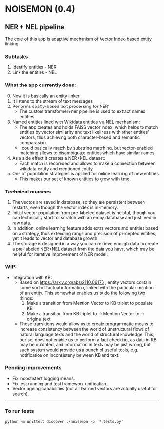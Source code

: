 # NOISEMON (0.4)
## NER + NEL pipeline
The core of this app is adaptive mechanism of Vector Index-based entity linking.

### Subtasks
1. Identify entities - NER
2. Link the entities - NEL


### What the app currently does:
0. Now it is basically an entity linker
1. It listens to the stream of text messages
2. Performs spaCy-based text processing for NER:
    - The custom transformer+ner pipeline is used to extract named entities
3. Named entities lined with Wikidata entities via NEL mechanism:
    - The app creates and holds FAISS vector index, which helps to match entities by vector similarity and text likeliness with other entities' vectors, thus achieving both character-based and semantic comparasion.
    - I could basically match by substring matching, but vector-enabled matching allows to disambiguate entities which have similar names.
4. As a side effect it creates a NER+NEL dataset:
    - Each match is recoreded and allows to make a connection between wikidata entity and mentioned entity
5. One of population strategies is applied for online learning of new entities
    - This makes our set of known entities to grow with time.


### Technical nuances
1. The vectos are saved in database, so they are persistent between restarts, even though the vector index is in-memory.
2. Initial vector population from pre-labeled dataset is helpful, though you can technically start for scratch with an empy database and just feed in raw data.
3. In addition, online learning feature adds extra vectors and entities based on a strategy, thus extending range and precision of percepted entities, yet it leads to vector and database growth.
4. The storage is designed in a way you can retrieve enough data to create a pre-labeled NER+NEL dataset from the data you have, which may be helpful for iterative improvement of NER model.


### WIP:
+ Integration with KB:
    - Based on https://arxiv.org/abs/2110.06176 , entity vectors contain some sort of factual information, linked with the particular mention of an entity. This somewhat enables us to do the following two things:
        1. Make a transition from Mention Vector to KB triplet to populate KB
        2. Make a transition from KB triplet to -> Mention Vector to -> original text
    - These transitions would allow us to create programmatic means to increase consistency between the world of unstructural flows of natural language texts and the world of structural knowledge. This, per se, does not enable us to perform a fact checking, as data in KB may be outdated, and information in texts may be just wrong, but such system would provide us a bunch of useful tools, e.g. notification on inconsisteny between KB and text.

### Pending improvements
+ Fix incostistent logging means.
+ Fix test running and test framework unification.
+ Vector ageing capabilities (not all learned vectors are actually useful for search).

-----------
### To run tests
`python -m unittest discover ./noisemon -p '*.tests.py'`
